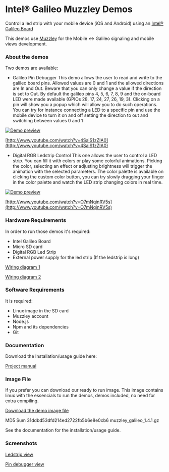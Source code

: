 Intel® Galileo Muzzley Demos
========================

Control a led strip with your mobile device (iOS and Android) using an [Intel® Galileo Board](http://arduino.cc/en/ArduinoCertified/IntelGalileo)

This demos use [Muzzley](http://www.muzzley.com) for the Mobile <-> Galileo signaling and mobile views development.



### About the demos

Two demos are available:
  - Galileo Pin Debugger
    This demo allows the user to read and write to the galileo board pins. Allowed values are 0 and 1 and the allowed directions are In and Out. Beware that you can only change a value if the direction is set to Out.
    By default the galileo pins 4, 5, 6, 7, 8, 9 and the on-board LED were made available (GPIOs 28, 17, 24, 27, 26, 19, 3).
    Clicking on a pin will show you a popup which will allow you to do such operations. You can try for instance connecting a LED to a specific pin and use the mobile device to turn it on and off setting the direction to out and switching between values 0 and 1

[![Demo preview](http://img.youtube.com/vi/4SaiS1zZIA0/0.jpg)](http://www.youtube.com/watch?v=4SaiS1zZIA0)

[http://www.youtube.com/watch?v=4SaiS1zZIA0](http://www.youtube.com/watch?v=4SaiS1zZIA0)

  - Digital RGB Ledstrip Control
    This one allows the user to control a LED strip. You can fill it with colors or play some colorful animations. Picking the color, selecting an effect or adjusting brightness will trigger the animation with the selected parameters. The color palette is available on clicking the custom color button, you can try slowly dragging your finger in the color palette and watch the LED strip changing colors in real time.

[![Demo preview](http://img.youtube.com/vi/O7mNqinRV5s/0.jpg)](http://www.youtube.com/watch?v=O7mNqinRV5s)

[http://www.youtube.com/watch?v=O7mNqinRV5s](http://www.youtube.com/watch?v=O7mNqinRV5s)

### Hardware Requirements

In order to run those demos it's required:
  - Intel Galileo Board
  - Micro SD card
  - Digital RGB Led Strip
  - External power supply for the led strip (If the ledstrip is long)

[Wiring diagram 1](https://raw.github.com/v0od0oChild/MuzzleyGalileoDemos/master/docs/wiring_diagram.png)

[Wiring diagram 2](https://raw.github.com/v0od0oChild/MuzzleyGalileoDemos/master/docs/another_wiring_diagram.png)


### Software Requirements

It is required:
  - Linux image in the SD card
  - Muzzley account
  - Node.js
  - Npm and its dependencies
  - Git


### Documentation

Download the Installation/usage guide here:

[Project manual](https://raw.github.com/v0od0oChild/MuzzleyGalileoDemos/master/docs/manual.pdf)


### Image File

If you prefer you can download our ready to run image. This image contains linux with the essencials to run the demos, demos included, no need for extra compiling.

[Download the demo image file](https://cdn.muzzley.com/intel/muzzley_galileo_1.4.1.gz)

MD5 Sum
31ddbd53dfd214ed2722fb5b6e8e0cb6  muzzley_galileo_1.4.1.gz

See the documentation for the installation/usage guide.



### Screenshots

[Ledstrip view](https://raw.github.com/v0od0oChild/MuzzleyGalileoDemos/master/Screenshots/ledstrip_control.png)

[Pin debugger view](https://raw.github.com/v0od0oChild/MuzzleyGalileoDemos/master/Screenshots/pin_debugger.png)
